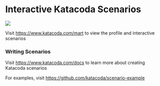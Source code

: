 # Interactive Katacoda Scenarios

[![](http://shields.katacoda.com/katacoda/mart/count.svg)](https://www.katacoda.com/mart "Get your profile on Katacoda.com")

Visit https://www.katacoda.com/mart to view the profile and interactive scenarios

### Writing Scenarios
Visit https://www.katacoda.com/docs to learn more about creating Katacoda scenarios

For examples, visit https://github.com/katacoda/scenario-example
